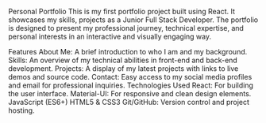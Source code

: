 Personal Portfolio
This is my first portfolio project built using React. It showcases my skills, projects as a Junior Full Stack Developer.
 The portfolio is designed to present my professional journey, technical expertise, and personal interests in an interactive and visually engaging way.

Features
About Me: A brief introduction to who I am and my background.
Skills: An overview of my technical abilities in front-end and back-end development.
Projects: A display of my latest projects with links to live demos and source code.
Contact: Easy access to my social media profiles and email for professional inquiries.
Technologies Used
React: For building the user interface.
Material-UI: For responsive and clean design elements.
JavaScript (ES6+)
HTML5 & CSS3
Git/GitHub: Version control and project hosting.
